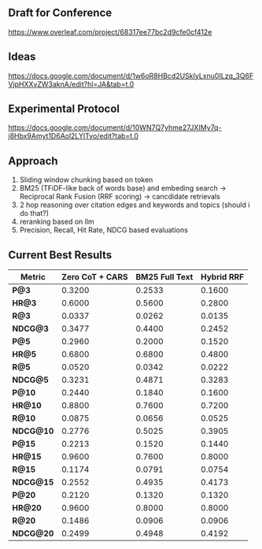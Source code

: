 ## Draft for Conference
https://www.overleaf.com/project/68317ee77bc2d9cfe0cf412e

## Ideas
https://docs.google.com/document/d/1w6oR8HBcd2USkIyLxnu0ILzq_3Q6FVjpHXXyZW3aknA/edit?hl=JA&tab=t.0

## Experimental Protocol
https://docs.google.com/document/d/10WN7Q7yhme27JXIMy7q-j8Hbx9Amyt1D6Aol2LYlTvo/edit?tab=t.0

## Approach
1) Sliding window chunking based on token
2) BM25 (TFiDF-like back of words base) and embeding search -> Reciprocal Rank Fusion (RRF scoring) -> cancdidate retrievals
3) 2 hop reasoning over citation edges and keywords and topics (should i do that?)
4) reranking based on llm
5) Precision, Recall, Hit Rate, NDCG based evaluations

## Current Best Results
| Metric       | Zero CoT + CARS | BM25 Full Text | Hybrid RRF |
| ------------ | --------------- | -------------- | ----------- |
| **P@3**      | 0.3200          | 0.2533         | 0.1600      |
| **HR@3**     | 0.6000          | 0.5600         | 0.2800      |
| **R@3**      | 0.0337          | 0.0262         | 0.0135      |
| **NDCG@3**   | 0.3477          | 0.4400         | 0.2452      |
| **P@5**      | 0.2960          | 0.2000         | 0.1520      |
| **HR@5**     | 0.6800          | 0.6800         | 0.4800      |
| **R@5**      | 0.0520          | 0.0342         | 0.0222      |
| **NDCG@5**   | 0.3231          | 0.4871         | 0.3283      |
| **P@10**     | 0.2440          | 0.1840         | 0.1600      |
| **HR@10**    | 0.8800          | 0.7600         | 0.7200      |
| **R@10**     | 0.0875          | 0.0656         | 0.0525      |
| **NDCG@10**  | 0.2776          | 0.5025         | 0.3905      |
| **P@15**     | 0.2213          | 0.1520         | 0.1440      |
| **HR@15**    | 0.9600          | 0.7600         | 0.8000      |
| **R@15**     | 0.1174          | 0.0791         | 0.0754      |
| **NDCG@15**  | 0.2552          | 0.4935         | 0.4173      |
| **P@20**     | 0.2120          | 0.1320         | 0.1320      |
| **HR@20**    | 0.9600          | 0.8000         | 0.8000      |
| **R@20**     | 0.1486          | 0.0906         | 0.0906      |
| **NDCG@20**  | 0.2499          | 0.4948         | 0.4192      |
